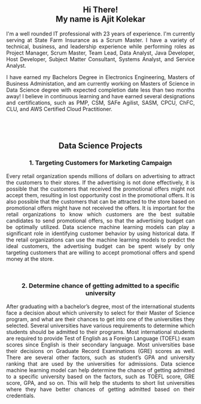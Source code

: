 <h2 align="center"> Hi There!<br> My name is Ajit Kolekar</h2>
<p align="justify">I'm a well rounded IT professional with 23 years of experience. I'm currently serving at State Farm Insurance as a Scrum Master. I have a variety of technical, business, and leadership experience while performing roles as Project Manager, Scrum Master, Team Lead, Data Analyst, Java Developer, Host Developer, Subject Matter Consultant, Systems Analyst, and Service Analyst.</p>
<p align="justify">I have earned my Bachelors Degree in Electronics Engineering, Masters of Business Administation, and am currently working on Masters of Science in Data Science degree with expected completion date less than two months away! I believe in continuous learning and have earned several designations and certifications, such as PMP, CSM, SAFe Agilist, SASM, CPCU, ChFC, CLU, and AWS Certified Cloud Practitioner. </p>
<br/>

<!--

<div align="center">
<a href="https://github.com/ajitkolekar" target="_blank">
<img src=https://img.shields.io/badge/github-%2324292e.svg?&style=for-the-badge&logo=github&logoColor=white alt=github style="margin-bottom: 5px;" />
</a>
<a href="https://www.twitter.com/ajitkolekar" target="_blank">
<img src=https://img.shields.io/badge/twitter-00acee?style=for-the-badge&logo=Twitter&logoColor=white alt=twitter style="margin-bottom: 5px;" />
</a>
<a href="https://linkedin.com/in/ajit-kolekar-52229779/" target="_blank">
<img src=https://img.shields.io/badge/linkedin-%231E77B5.svg?&style=for-the-badge&logo=linkedin&logoColor=white alt=linkedin style="margin-bottom: 5px;" />
</a>
</div>
-->

<br/>  
<h2 align="center">Data Science Projects</h2>

<h3 align="center">1. Targeting Customers for Marketing Campaign</h3>
<p align="justify">Every retail organization spends millions of dollars on advertising to attract the customers to their stores. If the advertising is not done effectively, it is possible that the customers that received the promotional offers might not accept them, resulting in lost opportunity cost in the promotional offers. It is also possible that the customers that can be attracted to the store based on promotional offers might have not received the offers. It is important for the retail organizations to know which customers are the best suitable candidates to send promotional offers, so that the advertising budget can be optimally utilized. Data science machine learning models can play a significant role in identifying customer behavior by using historical data. If the retail organizations can use the machine learning models to predict the ideal customers, the advertising budget can be spent wisely by only targeting customers that are willing to accept promotional offers and spend money at the store.</p> 
<br/>
<h3 align="center">2. Determine chance of getting admitted to a specific university</h3>
<p align="justify">After graduating with a bachelor’s degree, most of the international students face a decision about which university to select for their Master of Science program, and what are their chances to get into one of the universities they selected. Several universities have various requirements to determine which students should be admitted to their programs. Most international students are required to provide Test of English as a Foreign Language (TOEFL) exam scores since English is their secondary language. Most universities base their decisions on Graduate Record Examinations (GRE) scores as well. There are several other factors, such as student’s GPA and university ranking that are used by the universities for admissions. Data science machine learning model can help determine the chance of getting admitted to a specific university based on the factors, such as TOEFL score, GRE score, GPA, and so on. This will help the students to short list universities where they have better chances of getting admitted based on their credentials.</p> 

